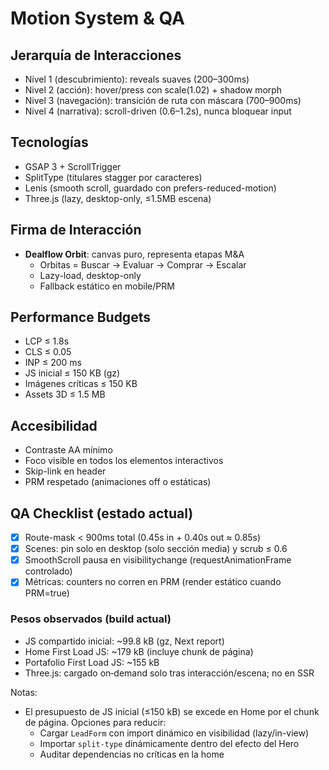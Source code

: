 # Motion System & QA

## Jerarquía de Interacciones
- Nivel 1 (descubrimiento): reveals suaves (200–300ms)
- Nivel 2 (acción): hover/press con scale(1.02) + shadow morph
- Nivel 3 (navegación): transición de ruta con máscara (700–900ms)
- Nivel 4 (narrativa): scroll-driven (0.6–1.2s), nunca bloquear input

## Tecnologías
- GSAP 3 + ScrollTrigger
- SplitType (titulares stagger por caracteres)
- Lenis (smooth scroll, guardado con prefers-reduced-motion)
- Three.js (lazy, desktop-only, ≤1.5MB escena)

## Firma de Interacción
- **Dealflow Orbit**: canvas puro, representa etapas M&A
  - Orbitas = Buscar → Evaluar → Comprar → Escalar
  - Lazy-load, desktop-only
  - Fallback estático en mobile/PRM

## Performance Budgets
- LCP ≤ 1.8s
- CLS ≤ 0.05
- INP ≤ 200 ms
- JS inicial ≤ 150 KB (gz)
- Imágenes críticas ≤ 150 KB
- Assets 3D ≤ 1.5 MB

## Accesibilidad
- Contraste AA mínimo
- Foco visible en todos los elementos interactivos
- Skip-link en header
- PRM respetado (animaciones off o estáticas)

## QA Checklist (estado actual)

- [x] Route-mask < 900ms total (0.45s in + 0.40s out ≈ 0.85s)
- [x] Scenes: pin solo en desktop (solo sección media) y scrub ≤ 0.6
- [x] SmoothScroll pausa en visibilitychange (requestAnimationFrame controlado)
- [x] Métricas: counters no corren en PRM (render estático cuando PRM=true)

### Pesos observados (build actual)
- JS compartido inicial: ~99.8 kB (gz, Next report)
- Home First Load JS: ~179 kB (incluye chunk de página)
- Portafolio First Load JS: ~155 kB
- Three.js: cargado on‑demand solo tras interacción/escena; no en SSR

Notas:
- El presupuesto de JS inicial (≤150 kB) se excede en Home por el chunk de página. Opciones para reducir:
  - Cargar `LeadForm` con import dinámico en visibilidad (lazy/in-view)
  - Importar `split-type` dinámicamente dentro del efecto del Hero
  - Auditar dependencias no críticas en la home


